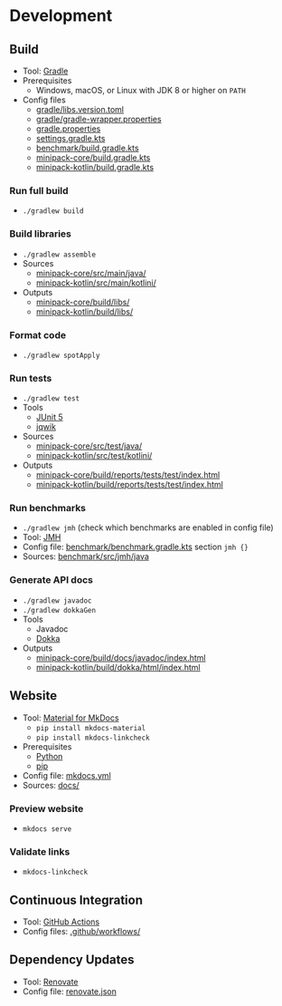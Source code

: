 # Development

## Build

* Tool: [Gradle](https://gradle.org)
* Prerequisites
  * Windows, macOS, or Linux with JDK 8 or higher on `PATH`
* Config files
  * [gradle/libs.version.toml](gradle/libs.versions.toml)
  * [gradle/gradle-wrapper.properties](gradle/gradle-wrapper.properties)
  * [gradle.properties](gradle.properties)
  * [settings.gradle.kts](settings.gradle.kts)
  * [benchmark/build.gradle.kts](benchmark/build.gradle.kts)
  * [minipack-core/build.gradle.kts](minipack-core/build.gradle.kts)
  * [minipack-kotlin/build.gradle.kts](minipack-kotlin/build.gradle.kts)

### Run full build

* `./gradlew build`

### Build libraries

* `./gradlew assemble`
* Sources
  * [minipack-core/src/main/java/](minipack-core/src/main/java/)
  * [minipack-kotlin/src/main/kotlini/](minipack-kotlin/src/main/kotlin/)
* Outputs
  * [minipack-core/build/libs/](minipack-core/build/libs)
  * [minipack-kotlin/build/libs/](minipack-kotlin/build/libs)

### Format code

* `./gradlew spotApply`
  
### Run tests

* `./gradlew test`
* Tools
  * [JUnit 5](https://junit.org/junit5/)
  * [jqwik](https://jqwik.net/)
* Sources
  * [minipack-core/src/test/java/](minipack-core/src/test/java/)
  * [minipack-kotlin/src/test/kotlini/](minipack-kotlin/src/test/kotlin/)
* Outputs
  * [minipack-core/build/reports/tests/test/index.html](minipack-core/build/reports/tests/test/index.html)
  * [minipack-kotlin/build/reports/tests/test/index.html](minipack-kotlin/build/reports/tests/test/index.html)

### Run benchmarks

* `./gradlew jmh` (check which benchmarks are enabled in config file)
* Tool: [JMH](https://github.com/openjdk/jmh)
* Config file: [benchmark/benchmark.gradle.kts](benchmark/benchmark.gradle.kts) section `jmh {}`
* Sources: [benchmark/src/jmh/java](benchmark/src/jmh/java/)

### Generate API docs

* `./gradlew javadoc`
* `./gradlew dokkaGen`
* Tools
  * Javadoc
  * [Dokka](https://kotlinlang.org/docs/dokka-introduction.html)
* Outputs
  * [minipack-core/build/docs/javadoc/index.html](minipack-core/build/docs/javadoc/index.html)
  * [minipack-kotlin/build/dokka/html/index.html](minipack-kotlin/build/dokka/html/index.html)

## Website

* Tool: [Material for MkDocs](https://squidfunk.github.io/mkdocs-material/)
  * `pip install mkdocs-material`
  * `pip install mkdocs-linkcheck`
* Prerequisites
  * [Python](https://www.python.org/)
  * [pip](https://pip.pypa.io/en/stable/installation/)
* Config file: [mkdocs.yml](mkdocs.yml)
* Sources: [docs/](docs/)

### Preview website

* `mkdocs serve`

### Validate links

* `mkdocs-linkcheck`

## Continuous Integration

* Tool: [GitHub Actions](https://github.com/features/actions)
* Config files: [.github/workflows/](.github/workflows/)

## Dependency Updates

* Tool: [Renovate](https://docs.renovatebot.com/)
* Config file: [renovate.json](renovate.json)
